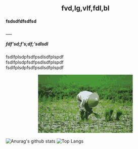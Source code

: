<h2 align="center">fvd,lg,vlf,fdl,bl</h2>
<h4>fsdsdfdfsdfsd</h4>
___

<h5>fdf'sd;f's;df;'sdlsdl</h5>
<p>
fsdlfplsdpfsdfpsdlsdfplspdf<br>
fsdlfplsdpfsdfpsdlsdfplspdf<br>
fsdlfplsdpfsdfpsdlsdfplspdf<br>
</p>
<div align="center">
<img src="https://raw.githubusercontent.com/TWPjack/TWPjack/master/farmer.png" height="185" width="300">
</div>

![Anurag's github stats](https://github-readme-stats.vercel.app/api?username=TWPjack&theme=vue-dark)
![Top Langs](https://github-readme-stats.vercel.app/api/top-langs/?username=TWPjack&layout=compact&theme=vue-dark)



